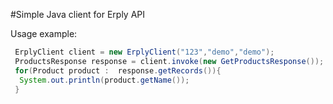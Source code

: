#Simple Java client for Erply API

Usage example:
```java
 ErplyClient client = new ErplyClient("123","demo","demo");
 ProductsResponse response = client.invoke(new GetProductsResponse());
 for(Product product :  response.getRecords()){
  System.out.println(product.getName());
 }
```
